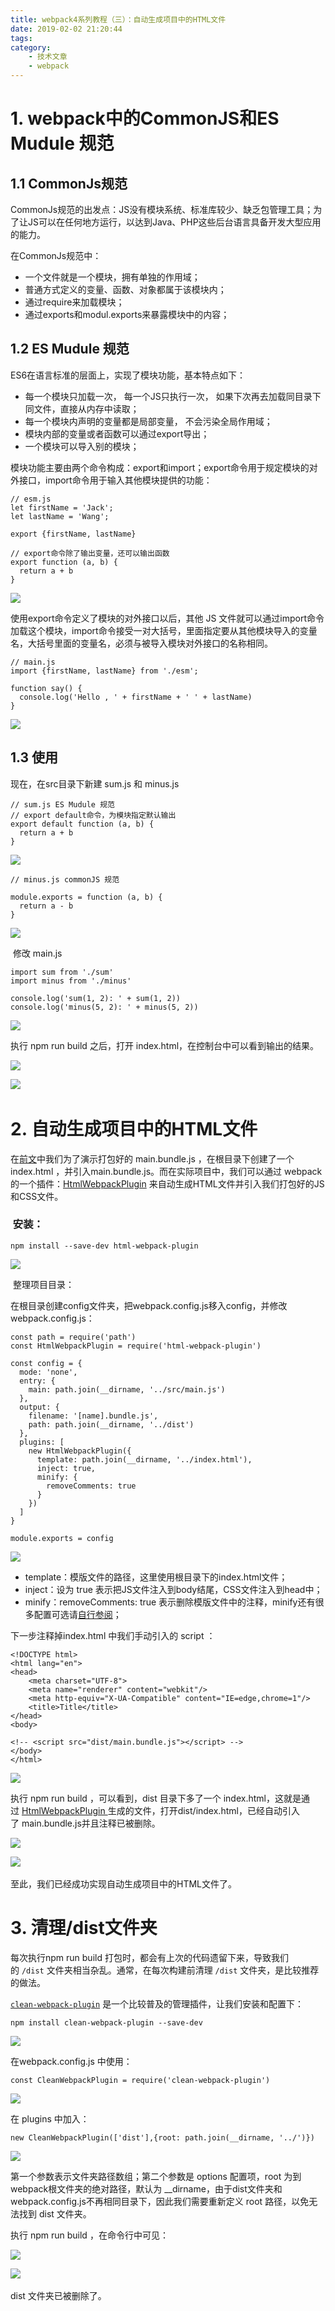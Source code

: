 ```yaml
---
title: webpack4系列教程（三）：自动生成项目中的HTML文件
date: 2019-02-02 21:20:44
tags:
category:
    - 技术文章
    - webpack
---
```

# 1. webpack中的CommonJS和ES Mudule 规范

## 1.1 CommonJs规范

CommonJs规范的出发点：JS没有模块系统、标准库较少、缺乏包管理工具；为了让JS可以在任何地方运行，以达到Java、PHP这些后台语言具备开发大型应用的能力。

在CommonJs规范中：

*   一个文件就是一个模块，拥有单独的作用域；
*   普通方式定义的变量、函数、对象都属于该模块内；
*   通过require来加载模块；
*   通过exports和modul.exports来暴露模块中的内容；

## 1.2 ES Mudule 规范

ES6在语言标准的层面上，实现了模块功能，基本特点如下：

*   每一个模块只加载一次， 每一个JS只执行一次， 如果下次再去加载同目录下同文件，直接从内存中读取；
*   每一个模块内声明的变量都是局部变量， 不会污染全局作用域；
*   模块内部的变量或者函数可以通过export导出；
*   一个模块可以导入别的模块；

模块功能主要由两个命令构成：export和import；export命令用于规定模块的对外接口，import命令用于输入其他模块提供的功能：

```
// esm.js
let firstName = 'Jack';
let lastName = 'Wang';

export {firstName, lastName}

// export命令除了输出变量，还可以输出函数
export function (a, b) {
  return a + b
}
```

![](https://upload-images.jianshu.io/upload_images/2012934-7e8c6b23486d13a6.gif?imageMogr2/auto-orient/strip) 

使用export命令定义了模块的对外接口以后，其他 JS 文件就可以通过import命令加载这个模块，import命令接受一对大括号，里面指定要从其他模块导入的变量名，大括号里面的变量名，必须与被导入模块对外接口的名称相同。

```
// main.js
import {firstName, lastName} from './esm';

function say() {
  console.log('Hello , ' + firstName + ' ' + lastName)
}
```

![](https://upload-images.jianshu.io/upload_images/2012934-52c7796bbd37e56f.gif?imageMogr2/auto-orient/strip) 

## 1.3 使用

现在，在src目录下新建 sum.js 和 minus.js

```
// sum.js ES Mudule 规范
// export default命令，为模块指定默认输出
export default function (a, b) {
  return a + b
}
```

![](https://upload-images.jianshu.io/upload_images/2012934-af483dbef298f5fd.gif?imageMogr2/auto-orient/strip) 

```
// minus.js commonJS 规范

module.exports = function (a, b) {
  return a - b
}
```

![](https://upload-images.jianshu.io/upload_images/2012934-4af3c2e670cf4290.gif?imageMogr2/auto-orient/strip) 

 修改 main.js 

```
import sum from './sum'
import minus from './minus'

console.log('sum(1, 2): ' + sum(1, 2))
console.log('minus(5, 2): ' + minus(5, 2))
```

![](https://upload-images.jianshu.io/upload_images/2012934-6dc4db91d2f8bf19.gif?imageMogr2/auto-orient/strip) 

执行 npm run build 之后，打开 index.html，在控制台中可以看到输出的结果。

![](http://upload-images.jianshu.io/upload_images/2012934-ea811a00ef59c294.jpg?imageMogr2/auto-orient/strip%7CimageView2/2/w/1240)

![](https://upload-images.jianshu.io/upload_images/2012934-8beaa5029e435a83.gif?imageMogr2/auto-orient/strip) ​

# 2. 自动生成项目中的HTML文件

在[前文](https://blog.csdn.net/qq_38286992/article/details/85538205)中我们为了演示打包好的 main.bundle.js ，在根目录下创建了一个 index.html ，并引入main.bundle.js。而在实际项目中，我们可以通过 webpack 的一个插件：[HtmlWebpackPlugin](https://www.webpackjs.com/plugins/html-webpack-plugin/) 来自动生成HTML文件并引入我们打包好的JS和CSS文件。

###  安装：

```
npm install --save-dev html-webpack-plugin
```

![](https://upload-images.jianshu.io/upload_images/2012934-1d9767cd9d4e3467.gif?imageMogr2/auto-orient/strip) 

 整理项目目录：

在根目录创建config文件夹，把webpack.config.js移入config，并修改webpack.config.js：

```
const path = require('path')
const HtmlWebpackPlugin = require('html-webpack-plugin')

const config = {
  mode: 'none',
  entry: {
    main: path.join(__dirname, '../src/main.js')
  },
  output: {
    filename: '[name].bundle.js',
    path: path.join(__dirname, '../dist')
  },
  plugins: [
    new HtmlWebpackPlugin({
      template: path.join(__dirname, '../index.html'),
      inject: true,
      minify: {
        removeComments: true
      }
    })
  ]
}

module.exports = config
```

![](https://upload-images.jianshu.io/upload_images/2012934-05953bae234d8a19.gif?imageMogr2/auto-orient/strip) 

*   template：模版文件的路径，这里使用根目录下的index.html文件；
*   inject：设为 true 表示把JS文件注入到body结尾，CSS文件注入到head中；
*   minify：removeComments: true 表示删除模版文件中的注释，minify还有很多配置可选请[自行参阅](https://github.com/jantimon/html-webpack-plugin#minification)；

下一步注释掉index.html 中我们手动引入的 script ：

```
<!DOCTYPE html>
<html lang="en">
<head>
    <meta charset="UTF-8">
    <meta name="renderer" content="webkit"/>
    <meta http-equiv="X-UA-Compatible" content="IE=edge,chrome=1"/>
    <title>Title</title>
</head>
<body>

<!-- <script src="dist/main.bundle.js"></script> -->
</body>
</html>
```

![](https://upload-images.jianshu.io/upload_images/2012934-a7b707b7dd77631a.gif?imageMogr2/auto-orient/strip) 

执行 npm run build ，可以看到，dist 目录下多了一个 index.html，这就是通过 [HtmlWebpackPlugin ](https://www.webpackjs.com/plugins/html-webpack-plugin/)生成的文件，打开dist/index.html，已经自动引入了 main.bundle.js并且注释已被删除。

![](http://upload-images.jianshu.io/upload_images/2012934-85f88ef28d2e5c57?imageMogr2/auto-orient/strip%7CimageView2/2/w/1240)

![](https://upload-images.jianshu.io/upload_images/2012934-7a25248813e0df35.gif?imageMogr2/auto-orient/strip) ​

至此，我们已经成功实现自动生成项目中的HTML文件了。

# 3\. 清理/dist文件夹

每次执行npm run build 打包时，都会有上次的代码遗留下来，导致我们的 `/dist` 文件夹相当杂乱。通常，在每次构建前清理 `/dist` 文件夹，是比较推荐的做法。

[`clean-webpack-plugin`](https://www.npmjs.com/package/clean-webpack-plugin) 是一个比较普及的管理插件，让我们安装和配置下：

```
npm install clean-webpack-plugin --save-dev
```

![](https://upload-images.jianshu.io/upload_images/2012934-d0e67d3b2b5f260d.gif?imageMogr2/auto-orient/strip) 

在webpack.config.js 中使用：

```
const CleanWebpackPlugin = require('clean-webpack-plugin')
```

![](https://upload-images.jianshu.io/upload_images/2012934-b34f9e9bca564aba.gif?imageMogr2/auto-orient/strip) 

在 plugins 中加入：

```
new CleanWebpackPlugin(['dist'],{root: path.join(__dirname, '../')})
```

![](https://upload-images.jianshu.io/upload_images/2012934-2066640c0fbc2423.gif?imageMogr2/auto-orient/strip) 

第一个参数表示文件夹路径数组；第二个参数是 options 配置项，root 为到webpack根文件夹的绝对路径，默认为 __dirname，由于dist文件夹和webpack.config.js不再相同目录下，因此我们需要重新定义 root 路径，以免无法找到 dist 文件夹。

执行 npm run build ，在命令行中可见：

![](http://upload-images.jianshu.io/upload_images/2012934-1768f1081a850626.jpg?imageMogr2/auto-orient/strip%7CimageView2/2/w/1240)

![](https://upload-images.jianshu.io/upload_images/2012934-2044bf0d1b4ea8ec.gif?imageMogr2/auto-orient/strip) ​

dist 文件夹已被删除了。
